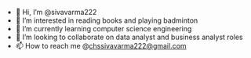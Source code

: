 - 👋 Hi, I’m @sivavarma222
- 👀 I’m interested in reading books and playing badminton 
- 🌱 I’m currently learning computer science engineering
- 💞️ I’m looking to collaborate on data analyst and business analyst roles 
- 📫 How to reach me  @chssivavarma222@gmail.com 

<!---
sivavarma222/sivavarma222 is a ✨ special ✨ repository because its `README.md` (this file) appears on your GitHub profile.
You can click the Preview link to take a look at your changes.
--->

